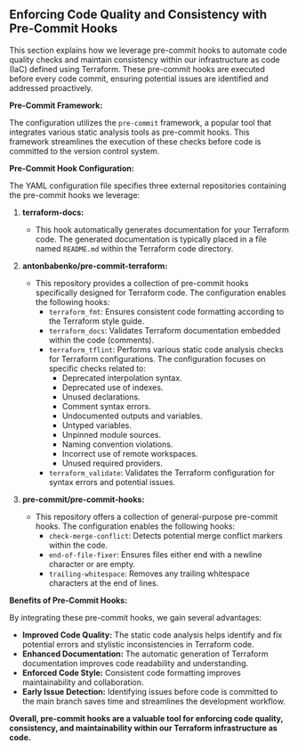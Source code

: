 ## Enforcing Code Quality and Consistency with Pre-Commit Hooks

This section explains how we leverage pre-commit hooks to automate code quality checks and maintain consistency within our infrastructure as code (IaC) defined using Terraform. These pre-commit hooks are executed before every code commit, ensuring potential issues are identified and addressed proactively.

**Pre-Commit Framework:**

The configuration utilizes the `pre-commit` framework, a popular tool that integrates various static analysis tools as pre-commit hooks. This framework streamlines the execution of these checks before code is committed to the version control system.

**Pre-Commit Hook Configuration:**

The YAML configuration file specifies three external repositories containing the pre-commit hooks we leverage:

1. **terraform-docs:**
   - This hook automatically generates documentation for your Terraform code. The generated documentation is typically placed in a file named `README.md` within the Terraform code directory.

2. **antonbabenko/pre-commit-terraform:**
   - This repository provides a collection of pre-commit hooks specifically designed for Terraform code. The configuration enables the following hooks:
      - `terraform_fmt`: Ensures consistent code formatting according to the Terraform style guide.
      - `terraform_docs`: Validates Terraform documentation embedded within the code (comments).
      - `terraform_tflint`: Performs various static code analysis checks for Terraform configurations. The configuration focuses on specific checks related to:
          - Deprecated interpolation syntax.
          - Deprecated use of indexes.
          - Unused declarations.
          - Comment syntax errors.
          - Undocumented outputs and variables.
          - Untyped variables.
          - Unpinned module sources.
          - Naming convention violations.
          - Incorrect use of remote workspaces.
          - Unused required providers.
      - `terraform_validate`: Validates the Terraform configuration for syntax errors and potential issues.

3. **pre-commit/pre-commit-hooks:**
   - This repository offers a collection of general-purpose pre-commit hooks. The configuration enables the following hooks:
      - `check-merge-conflict`: Detects potential merge conflict markers within the code.
      - `end-of-file-fixer`: Ensures files either end with a newline character or are empty.
      - `trailing-whitespace`: Removes any trailing whitespace characters at the end of lines.

**Benefits of Pre-Commit Hooks:**

By integrating these pre-commit hooks, we gain several advantages:

- **Improved Code Quality:** The static code analysis helps identify and fix potential errors and stylistic inconsistencies in Terraform code.
- **Enhanced Documentation:** The automatic generation of Terraform documentation improves code readability and understanding.
- **Enforced Code Style:** Consistent code formatting improves maintainability and collaboration.
- **Early Issue Detection:** Identifying issues before code is committed to the main branch saves time and streamlines the development workflow.

**Overall, pre-commit hooks are a valuable tool for enforcing code quality, consistency, and maintainability within our Terraform infrastructure as code.**
